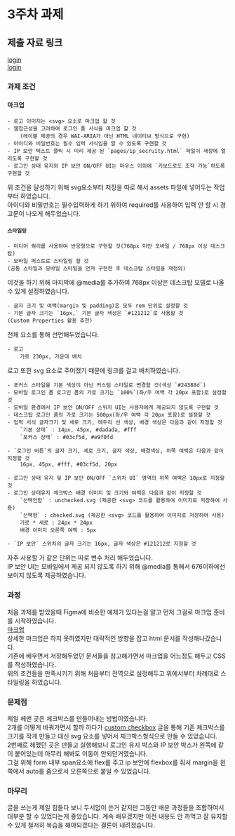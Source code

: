 # 3주차 과제

## 제출 자료 링크

[login](./../login/login.html)  
[login](./../login/styles/login.css)

### 과제 조건

#### 마크업

```
- 로고 이미지는 <svg> 요소로 마크업 할 것
- 웹접근성을 고려하여 로그인 폼 서식을 마크업 할 것
    (레이블 제공의 경우 WAI-ARIA가 아닌 HTML 네이티브 방식으로 구현)
- 아이디와 비밀번호는 필수 입력 서식임을 알 수 있도록 구현할 것
- IP 보안 텍스트 클릭 시 미리 제공 된 `pages/ip_secruity.html` 파일이 새창에 열리도록 구현할 것
- 로그인 상태 유지와 IP 보안 ON/OFF UI는 마우스 이외에 `키보드로도 조작 가능`하도록 구현할 것
```

위 조건을 달성하기 위해 svg요소부터 저장을 따로 해서 assets 파일에 넣어두는 작업부터 하였습니다.  
아이디와 비밀번호는 필수입력하게 하기 위하여 required를 사용하여 입력 안 할 시 경고문이 나오게 해두었습니다.

#### `스타일링`

```
- 미디어 쿼리를 사용하여 반응형으로 구현할 것(768px 미만 모바일 / 768px 이상 데스크탑)
- 모바일 퍼스트로 스타일링 할 것
(공통 스타일과 모바일 스타일을 먼저 구현한 후 데스크탑 스타일을 재정의)
```

이것을 하기 위해 마지막에 @media를 추가하여 768px 이상은 데스크탑 모델로 나올 수 있게 설정하였습니다.

```
- 글자 크기 및 여백(margin 및 padding)은 모두 rem 단위로 설정할 것
- 기본 글자 크기는 `16px,` 기본 글자 색상은 `#121212`로 사용할 것
(Custom Properties 활용 추천)
```

전체 요소를 통해 선언해두었습니다.

```
- 로고
    가로 230px, 가운데 배치
```

로고 또한 svg 요소로 주어졌기 때문에 링크를 걸고 배치하였습니다.

```
- 포커스 스타일을 기본 색상이 아닌 커스텀 스타일로 변경할 것(색상 `#24388d`)
- 모바일 로그인 폼 로그인 폼의 가로 크기는 `100%`(좌/우 여백 각 20px 포함)로 설정할 것
- 모바일 환경에서 IP 보안 ON/OFF 스위치 UI는 사용자에게 제공되지 않도록 구현할 것
- 데스크탑 로그인 폼의 가로 크기는 500px(좌/우 여백 각 20px 포함)로 설정할 것
- 입력 서식 글자크기 및 세로 크기, 테두리 선 색상, 배경 색상은 다음과 같이 지정할 것
    `기본 상태` : 14px, 45px, #dadada, #fff
    `포커스 상태` : #03cf5d, #e9f0fd

- `로그인 버튼`의 글자 크기, 세로 크기, 글자 색상, 배경색상, 위쪽 여백은 다음과 같이 지정할 것
    16px, 45px, #fff, #03cf5d, 20px

- 로그인 상태 유지 및 IP 보안 ON/OFF `스위치 UI` 영역의 위쪽 여백은 10px로 지정할 것
- 로그인 상태유지 체크박스 배경 이미지 및 크기와 여백은 다음과 같이 지정할 것
    `선택안함` : unchecked.svg (제공한 <svg> 코드를 활용하여 이미지로 저장하여 사용)
    `선택함` : checked.svg (제공한 <svg> 코드를 활용하여 이미지로 저장하여 사용)
    가로 * 세로 : 24px * 24px
    배경 이미지 오른쪽 여백 : 5px

- `IP 보안` 스위치의 글자 크기는 16px, 글자 색상은 #121212로 지정할 것
```

자주 사용할 거 같은 단위는 따로 변수 처리 해두었습니다.  
IP 보안 UI는 모바일에서 제공 되지 않도록 하기 위해 @media를 통해서 676이하에선 보이지 않도록 제공하였습니다.

### 과정

처음 과제를 받았을때 Figma에 비슷한 예제가 있다는걸 알고 먼저 그걸로 마크업 준비를 시작하였습니다.  
[마크업](./../assets/login/모바일.png)  
상세한 마크업은 하지 못하였지만 대략적인 방향을 잡고 html 문서를 작성해나갔습니다.  
기존에 배우면서 저장해두었던 문서들을 참고해가면서 마크업을 어느정도 해두고 CSS를 작성하였습니다.  
위의 조건들을 만족시키기 위해 처음부터 전역으로 설정해두고 위에서부터 차례대로 스타일링을 하였습니다.

### 문제점

제일 헤맨 곳은 체크박스를 만들어내는 방법이였습니다.  
2개를 어떻게 바꿔가면서 할까 하다가 [custom checkbox](https://velog.io/@florence_y/TIL-Custom-checkbox) 글을 통해 기존 체크박스를 크기를 작게 만들고 대신 svg 요소를 넣어서 체크박스형식으로 만들 수 있었습니다.  
2번째로 헤맸던 곳은 만들고 실행해보니 로그인 유지 박스와 IP 보안 박스가 왼쪽에 같이 붙어있는데 아무리 해봐도 이동이 안되던거였습니다.  
그걸 위해 form 내부 span요소에 flex를 주고 ip 보안에 flexbox를 줘서 margin을 왼쪽에서 auto를 줌으로서 오른쪽으로 붙일 수 있었습니다.

### 마무리

글을 쓰는게 제일 힘들다 보니 두서없이 쓴거 같지만 그동안 배운 과정들을 조합하여서 대부분 할 수 있었다는게 좋았습니다. 계속 배우겠지만 이전 내용도 안 까먹고 잘 유지할 수 있게 철저히 복습을 해야되겠다는 결론이 내려졌습니다.
